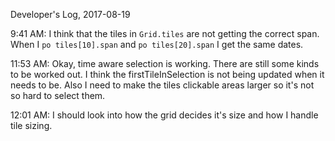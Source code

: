 Developer's Log, 2017-08-19

9:41 AM: I think that the tiles in `Grid.tiles` are not getting the correct span. When I  `po tiles[10].span` and `po tiles[20].span` I get the same dates.

11:53 AM: Okay, time aware selection is working. There are still some kinds to be worked out. I think the firstTileInSelection is not being updated when it needs to be. Also I need to make the tiles clickable areas larger so it's not so hard to select them.

12:01 AM: I should look into how the grid decides it's size and how I handle tile sizing.
